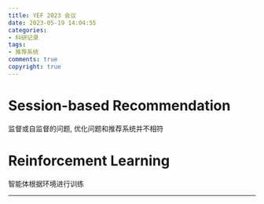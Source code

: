 ```yaml
---
title: YEF 2023 会议
date: 2023-05-19 14:04:55
categories:
- 科研记录
tags:
- 推荐系统
comments: true
copyright: true
---
```

# Session-based Recommendation

监督或自监督的问题, 优化问题和推荐系统并不相符

# Reinforcement Learning

智能体根据环境进行训练

---
